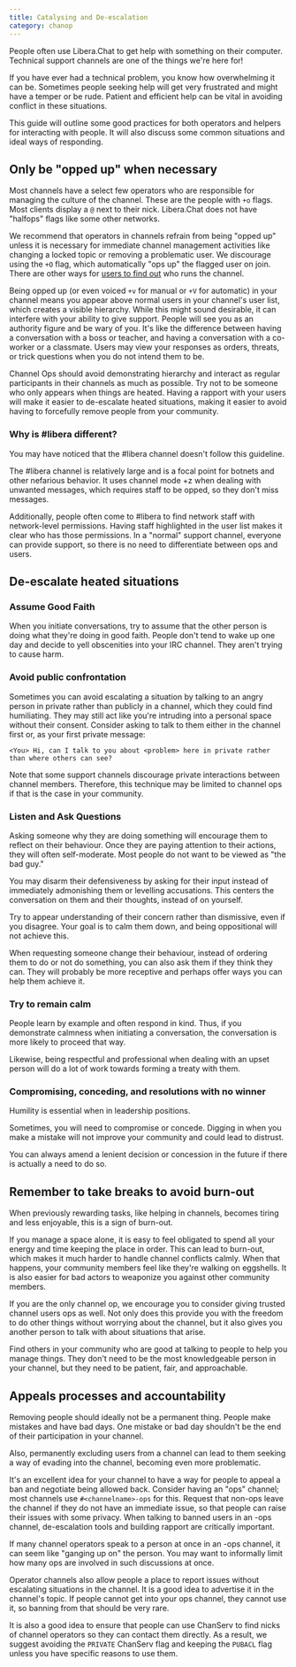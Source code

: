 ```yaml
---
title: Catalysing and De-escalation
category: chanop
---
```


People often use Libera.Chat to get help with something on their computer.
Technical support channels are one of the things we're here for!

If you have ever had a technical problem, you know how overwhelming it can be.
Sometimes people seeking help will get very frustrated and might have a temper
or be rude. Patient and efficient help can be vital in avoiding conflict in
these situations.

This guide will outline some good practices for both operators and helpers for
interacting with people. It will also discuss some common situations and ideal
ways of responding.

## Only be "opped up" when necessary

Most channels have a select few operators who are responsible for managing the
culture of the channel. These are the people with `+o` flags. Most clients
display a `@` next to their nick. Libera.Chat does not have "halfops" flags
like some other networks.

We recommend that operators in channels refrain from being "opped up" unless
it is necessary for immediate channel management activities like changing a
locked topic or removing a problematic user. We discourage using the `+O`
flag, which automatically "ops up" the flagged user on join. There are other
ways for [users to find out](faq#how-to-find-out-who-runs-a-channel) who runs
the channel.

Being opped up (or even voiced `+v` for manual or `+V` for automatic) in your
channel means you appear above normal users in your channel's user list, which
creates a visible hierarchy. While this might sound desirable, it can
interfere with your ability to give support. People will see you as an
authority figure and be wary of you. It's like the difference between having a
conversation with a boss or teacher, and having a conversation with a
co-worker or a classmate. Users may view your responses as orders, threats, or
trick questions when you do not intend them to be.

Channel Ops should avoid demonstrating hierarchy and interact as regular
participants in their channels as much as possible. Try not to be someone who
only appears when things are heated. Having a rapport with your users will
make it easier to de-escalate heated situations, making it easier to avoid
having to forcefully remove people from your community.

### Why is #libera different?

You may have noticed that the #libera channel doesn't follow this guideline.

The #libera channel is relatively large and is a focal point for botnets and
other nefarious behavior. It uses channel mode +z when dealing with unwanted
messages, which requires staff to be opped, so they don't miss messages.

Additionally, people often come to #libera to find network staff with
network-level permissions. Having staff highlighted in the user list makes it
clear who has those permissions. In a "normal" support channel, everyone can
provide support, so there is no need to differentiate between ops and users.

## De-escalate heated situations

### Assume Good Faith

When you initiate conversations, try to assume that the other person is doing
what they're doing in good faith. People don't tend to wake up one day and
decide to yell obscenities into your IRC channel. They aren't trying to cause
harm.

### Avoid public confrontation

Sometimes you can avoid escalating a situation by talking to an angry person
in private rather than publicly in a channel, which they could find
humiliating. They may still act like you're intruding into a personal space
without their consent. Consider asking to talk to them either in the channel
first or, as your first private message:

```irc
<You> Hi, can I talk to you about <problem> here in private rather than where others can see?
```

Note that some support channels discourage private interactions between
channel members. Therefore, this technique may be limited to channel ops if
that is the case in your community.

### Listen and Ask Questions

Asking someone why they are doing something will encourage them to reflect on
their behaviour. Once they are paying attention to their actions, they will
often self-moderate. Most people do not want to be viewed as "the bad guy."

You may disarm their defensiveness by asking for their input instead of
immediately admonishing them or levelling accusations. This centers the
conversation on them and their thoughts, instead of on yourself.

Try to appear understanding of their concern rather than dismissive, even if
you disagree. Your goal is to calm them down, and being oppositional will not
achieve this.

When requesting someone change their behaviour, instead of ordering them to do
or not do something, you can also ask them if they think they can. They will
probably be more receptive and perhaps offer ways you can help them achieve
it.

### Try to remain calm

People learn by example and often respond in kind. Thus, if you demonstrate
calmness when initiating a conversation, the conversation is more likely to
proceed that way.

Likewise, being respectful and professional when dealing with an upset person
will do a lot of work towards forming a treaty with them.

### Compromising, conceding, and resolutions with no winner

Humility is essential when in leadership positions.

Sometimes, you will need to compromise or concede. Digging in when you make a
mistake will not improve your community and could lead to distrust.

You can always amend a lenient decision or concession in the future if there
is actually a need to do so.

## Remember to take breaks to avoid burn-out

When previously rewarding tasks, like helping in channels, becomes tiring and
less enjoyable, this is a sign of burn-out.

If you manage a space alone, it is easy to feel obligated to spend all your
energy and time keeping the place in order. This can lead to burn-out, which
makes it much harder to handle channel conflicts calmly. When that happens,
your community members feel like they're walking on eggshells. It is also
easier for bad actors to weaponize you against other community members.

If you are the only channel op, we encourage you to consider giving trusted
channel users ops as well. Not only does this provide you with the freedom to
do other things without worrying about the channel, but it also gives you
another person to talk with about situations that arise.

Find others in your community who are good at talking to people to help you
manage things. They don't need to be the most knowledgeable person in your
channel, but they need to be patient, fair, and approachable.

## Appeals processes and accountability

Removing people should ideally not be a permanent thing. People make mistakes
and have bad days. One mistake or bad day shouldn't be the end of their
participation in your channel.

Also, permanently excluding users from a channel can lead to them seeking a
way of evading into the channel, becoming even more problematic.

It's an excellent idea for your channel to have a way for people to appeal a
ban and negotiate being allowed back. Consider having an "ops" channel; most
channels use `#<channelname>-ops` for this. Request that non-ops leave the
channel if they do not have an immediate issue, so that people can raise
their issues with some privacy. When talking to banned users in an -ops
channel, de-escalation tools and building rapport are critically important.

If many channel operators speak to a person at once in an -ops channel, it can
seem like "ganging up on" the person. You may want to informally limit how
many ops are involved in such discussions at once.

Operator channels also allow people a place to report issues without
escalating situations in the channel. It is a good idea to advertise it in the
channel's topic. If people cannot get into your ops channel, they cannot use
it, so banning from that should be very rare.

It is also a good idea to ensure that people can use ChanServ to find nicks of
channel operators so they can contact them directly. As a result, we suggest
avoiding the `PRIVATE` ChanServ flag and keeping the `PUBACL` flag unless you
have specific reasons to use them.
